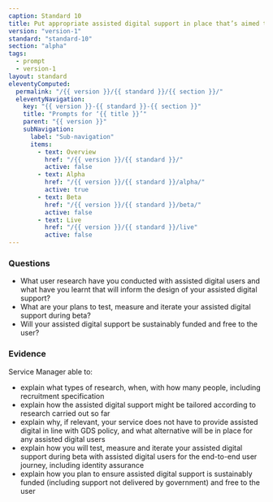 ```yaml
---
caption: Standard 10
title: Put appropriate assisted digital support in place that’s aimed towards those who genuinely need it.
version: "version-1"
standard: "standard-10"
section: "alpha"
tags:
  - prompt
  - version-1
layout: standard
eleventyComputed:
  permalink: "/{{ version }}/{{ standard }}/{{ section }}/"
  eleventyNavigation:
    key: "{{ version }}-{{ standard }}-{{ section }}"
    title: "Prompts for ‘{{ title }}’"
    parent: "{{ version }}"
    subNavigation:
      label: "Sub-navigation"
      items:
        - text: Overview
          href: "/{{ version }}/{{ standard }}/"
          active: false
        - text: Alpha
          href: "/{{ version }}/{{ standard }}/alpha/"
          active: true
        - text: Beta
          href: "/{{ version }}/{{ standard }}/beta/"
          active: false
        - text: Live
          href: "/{{ version }}/{{ standard }}/live"
          active: false
---
```


### Questions

- What user research have you conducted with assisted digital users and what have you learnt that will inform the design of your assisted digital support?
- What are your plans to test, measure and iterate your assisted digital support during beta?
- Will your assisted digital support be sustainably funded and free to the user?

### Evidence

Service Manager able to:

- explain what types of research, when, with how many people, including recruitment specification
- explain how the assisted digital support might be tailored according to research carried out so far
- explain why, if relevant, your service does not have to provide assisted digital in line with GDS policy, and what alternative will be in place for any assisted digital users
- explain how you will test, measure and iterate your assisted digital support during beta with assisted digital users for the end-to-end user journey, including identity assurance
- explain how you plan to ensure assisted digital support is sustainably funded (including support not delivered by government) and free to the user
